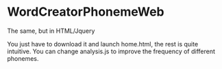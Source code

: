 # WordCreatorPhonemeWeb
The same, but in HTML/Jquery

You just have to download it and launch home.html, the rest is quite intuitive.
You can change analysis.js to improve the frequency of different phonemes.
